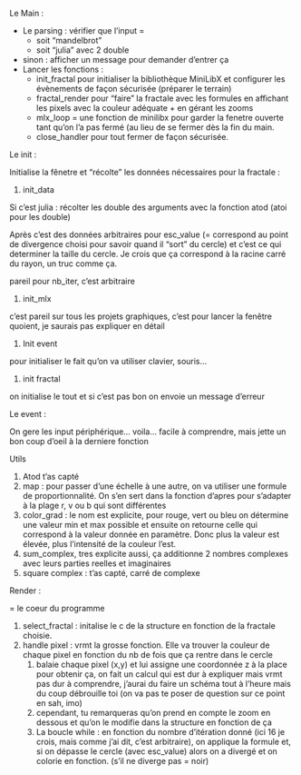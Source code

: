 

Le Main :

- Le parsing : vérifier que l’input =
    - soit “mandelbrot”
    - soit “julia” avec 2 double
- sinon : afficher un message pour demander d’entrer ça
- Lancer les fonctions :
    - init_fractal pour initialiser la bibliothèque MiniLibX et configurer les évènements de façon sécurisée (préparer le terrain)
    - fractal_render pour “faire” la fractale avec les formules en affichant les pixels avec la couleur adéquate  + en gérant les zooms
    - mlx_loop = une fonction de minilibx pour garder la fenetre ouverte tant qu’on l’a pas fermé (au lieu de se fermer dès la fin du main.
    - close_handler pour tout fermer de façon sécurisée.

Le init :

Initialise la fênetre et “récolte” les données nécessaires pour la fractale :

1. init_data

Si c’est julia : récolter les double des arguments avec la fonction atod (atoi pour les double)

Après c’est des données arbitraires pour esc_value (= correspond au point de divergence choisi pour savoir quand il “sort” du cercle) et c’est ce qui determiner la taille du cercle. Je crois que ça correspond à la racine carré du rayon, un truc comme ça.

pareil pour nb_iter, c’est arbitraire

1. init_mlx

c’est pareil sur tous les projets graphiques, c’est pour lancer la fenêtre quoient, je saurais pas expliquer en détail

1. Init event

pour initialiser le fait qu’on va utiliser clavier, souris…

1. init fractal

on initialise le tout et si c’est pas bon on envoie un message d’erreur

Le event :

On gere les input périphérique… voila… facile à comprendre, mais jette un bon coup d’oeil à la derniere fonction

Utils

1. Atod t’as capté
2. map : pour passer d’une échelle à une autre, on va utiliser une formule de proportionnalité. On s’en sert dans la fonction d’apres pour s’adapter à la plage r, v ou b qui sont différentes
3. color_grad : le nom est explicite, pour rouge, vert ou bleu on détermine une valeur min et max possible et ensuite on retourne celle qui correspond à la valeur donnée en paramètre. Donc plus la valeur est élevée, plus l’intensité de la couleur l’est.
4. sum_complex, tres explicite aussi, ça additionne 2 nombres complexes avec leurs parties reelles et imaginaires
5. square complex : t’as capté, carré de complexe

Render :

= le coeur du programme

1. select_fractal : initalise le c de la structure en fonction de la fractale choisie.
2. handle pixel : vrmt la grosse fonction. Elle va trouver la couleur de chaque pixel en fonction du nb de fois que ça rentre dans le cercle
    1. balaie chaque pixel (x,y) et lui assigne une coordonnée z à la place pour obtenir ça, on fait un calcul qui est dur à expliquer mais vrmt pas dur à comprendre, j’aurai du faire un schéma tout à l’heure mais du coup débrouille toi (on va pas te poser de question sur ce point en sah, imo)
    2. cependant, tu remarqueras qu’on prend en compte le zoom en dessous et qu’on le modifie dans la structure en fonction de ça
    3. La boucle while : en fonction du nombre d’itération donné (ici 16 je crois, mais comme j’ai dit, c’est arbitraire), on applique la formule et, si on dépasse le cercle (avec esc_value) alors on a divergé et on colorie en fonction. (s’il ne diverge pas = noir)
